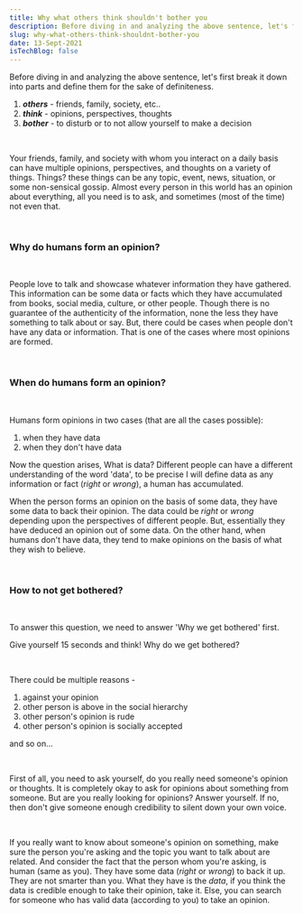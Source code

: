 ```yaml
---
title: Why what others think shouldn't bother you
description: Before diving in and analyzing the above sentence, let's first break it down into parts and define them for the sake of definiteness.
slug: why-what-others-think-shouldnt-bother-you
date: 13-Sept-2021
isTechBlog: false
---
```


Before diving in and analyzing the above sentence, let's first break it down into parts and define them for the sake of definiteness.

1. **_others_** - friends, family, society, etc..
2. **_think_** - opinions, perspectives, thoughts
3. **_bother_** - to disturb or to not allow yourself to make a decision

<br />

Your friends, family, and society with whom you interact on a daily basis can have multiple opinions, perspectives, and thoughts on a variety of things. Things? these things can be any topic, event, news, situation, or some non-sensical gossip. Almost every person in this world has an opinion about everything, all you need is to ask, and sometimes (most of the time) not even that.

<br />

### Why do humans form an opinion?

<br />

People love to talk and showcase whatever information they have gathered. This information can be some data or facts which they have accumulated from books, social media, culture, or other people. Though there is no guarantee of the authenticity of the information, none the less they have something to talk about or say. But, there could be cases when people don't have any data or information. That is one of the cases where most opinions are formed.

<br />

### When do humans form an opinion?

<br />

Humans form opinions in two cases (that are all the cases possible):

1. when they have data
2. when they don't have data

Now the question arises, What is data? Different people can have a different understanding of the word 'data', to be precise I will define data as any information or fact (_right_ or _wrong_), a human has accumulated.

When the person forms an opinion on the basis of some data, they have some data to back their opinion. The data could be _right_ or _wrong_ depending upon the perspectives of different people. But, essentially they have deduced an opinion out of some data. On the other hand, when humans don't have data, they tend to make opinions on the basis of what they wish to believe.

<br />

### How to not get bothered?

<br />

To answer this question, we need to answer 'Why we get bothered' first.

Give yourself 15 seconds and think! Why do we get bothered?

<br />

There could be multiple reasons -

1. against your opinion
2. other person is above in the social hierarchy
3. other person's opinion is rude
4. other person's opinion is socially accepted

and so on...

<br />

First of all, you need to ask yourself, do you really need someone's opinion or thoughts. It is completely okay to ask for opinions about something from someone. But are you really looking for opinions? Answer yourself. If no, then don't give someone enough credibility to silent down your own voice.

<br />

If you really want to know about someone's opinion on something, make sure the person you're asking and the topic you want to talk about are related. And consider the fact that the person whom you're asking, is human (same as you). They have some data (_right_ or _wrong_) to back it up. They are not smarter than you. What they have is the _data_, if you think the data is credible enough to take their opinion, take it. Else, you can search for someone who has valid data (according to you) to take an opinion.
